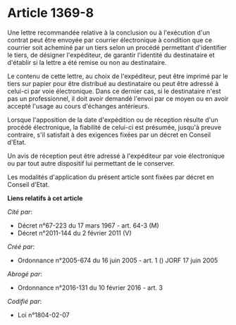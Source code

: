 # Article 1369-8

Une lettre recommandée relative à la conclusion ou à l'exécution d'un contrat peut être envoyée par courrier électronique à
condition que ce courrier soit acheminé par un tiers selon un procédé permettant d'identifier le tiers, de désigner
l'expéditeur, de garantir l'identité du destinataire et d'établir si la lettre a été remise ou non au destinataire.

Le contenu de cette lettre, au choix de l'expéditeur, peut être imprimé par le tiers sur papier pour être distribué au
destinataire ou peut être adressé à celui-ci par voie électronique. Dans ce dernier cas, si le destinataire n'est pas un
professionnel, il doit avoir demandé l'envoi par ce moyen ou en avoir accepté l'usage au cours d'échanges antérieurs.

Lorsque l'apposition de la date d'expédition ou de réception résulte d'un procédé électronique, la fiabilité de celui-ci est
présumée, jusqu'à preuve contraire, s'il satisfait à des exigences fixées par un décret en Conseil d'Etat.

Un avis de réception peut être adressé à l'expéditeur par voie électronique ou par tout autre dispositif lui permettant de le
conserver.

Les modalités d'application du présent article sont fixées par décret en Conseil d'Etat.

**Liens relatifs à cet article**

_Cité par_:

  - Décret n°67-223 du 17 mars 1967 - art. 64-3 (M)
  - Décret n°2011-144 du 2 février 2011 (V)

_Créé par_:

  - Ordonnance n°2005-674 du 16 juin 2005 - art. 1 () JORF 17 juin 2005

_Abrogé par_:

  - Ordonnance n°2016-131 du 10 février 2016 - art. 3

_Codifié par_:

  - Loi n°1804-02-07
